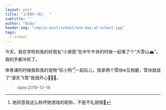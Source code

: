 ```yaml
---
layout: post
title: "上学的一天🎒　 "
subtitle: ''
author: "Dudu"
header-img: "img/in-post/school/one-day-at-school.jpg"
tags:
  - school
---
```


今天，我在学校和我的好朋友“小兽医”在中午午休的时候一起堆了个“大雪山🏔️”，我的手都冷死了。   



体育课的时候我和我的宠物“任小狗”[^a]一起玩儿，我拿两个雪块❄️互相磨，雪块就成了“漫天飞雪”我很开心🥳🥳🥳。



> date:2019-12-18



[^a]:她同意我这么称呼她游戏的昵称，不是不礼貌哦🤠